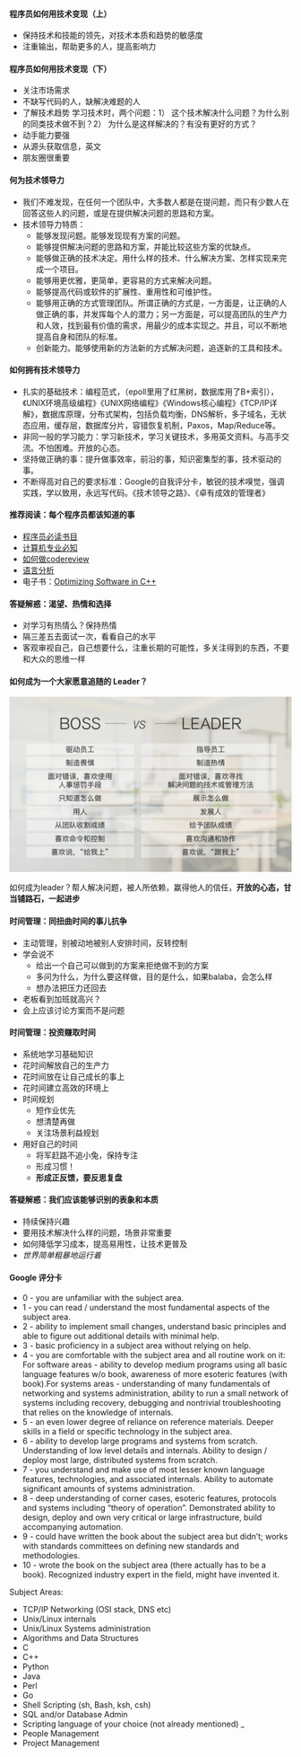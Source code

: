 #### 程序员如何用技术变现（上）
- 保持技术和技能的领先，对技术本质和趋势的敏感度
- 注重输出，帮助更多的人，提高影响力

#### 程序员如何用技术变现（下）
- 关注市场需求
- 不缺写代码的人，缺解决难题的人
- 了解技术趋势
  学习技术时，两个问题：1） 这个技术解决什么问题？为什么别的同类技术做不到？2） 为什么是这样解决的？有没有更好的方式？
- 动手能力要强
- 从源头获取信息，英文
- 朋友圈很重要

#### 何为技术领导力
- 我们不难发现，在任何一个团队中，大多数人都是在提问题，而只有少数人在回答这些人的问题，或是在提供解决问题的思路和方案。
- 技术领导力特质：
  - 能够发现问题。能够发现现有方案的问题。
  - 能够提供解决问题的思路和方案，并能比较这些方案的优缺点。
  - 能够做正确的技术决定。用什么样的技术、什么解决方案、怎样实现来完成一个项目。
  - 能够用更优雅，更简单，更容易的方式来解决问题。
  - 能够提高代码或软件的扩展性、重用性和可维护性。
  - 能够用正确的方式管理团队。所谓正确的方式是，一方面是，让正确的人做正确的事，并发挥每个人的潜力；另一方面是，可以提高团队的生产力和人效，找到最有价值的需求，用最少的成本实现之。并且，可以不断地提高自身和团队的标准。
  - 创新能力。能够使用新的方法新的方式解决问题，追逐新的工具和技术。

#### 如何拥有技术领导力
- 扎实的基础技术：编程范式，（epoll里用了红黑树，数据库用了B+索引），《UNIX环境高级编程》《UNIX网络编程》《Windows核心编程》《TCP/IP详解》，数据库原理，分布式架构，包括负载均衡，DNS解析，多子域名，无状态应用，缓存层，数据库分片，容错恢复机制，Paxos，Map/Reduce等。
- 非同一般的学习能力：学习新技术，学习关键技术，多用英文资料。与高手交流。不怕困难。开放的心态。
- 坚持做正确的事：提升做事效率，前沿的事，知识密集型的事，技术驱动的事。
- 不断得高对自己的要求标准：Google的自我评分卡，敏锐的技术嗅觉，强调实践，学以致用，永远写代码。《技术领导之路》、《卓有成效的管理者》

#### 推荐阅读：每个程序员都该知道的事
- [程序员必读书目](https://stackoverflow.com/questions/1711/what-is-the-single-most-influential-book-every-programmer-should-read)
- [计算机专业必知](http://matt.might.net/articles/what-cs-majors-should-know/)
- [如何做codereview](https://thenewstack.io/linkedin-code-review/)
- [语言分析](https://cacm.acm.org/magazines/2017/10/221326-a-large-scale-study-of-programming-languages-and-code-quality-in-github/)
- 电子书：[Optimizing Software in C++](http://agner.org/optimize/optimizing_cpp.pdf)

#### 答疑解惑：渴望、热情和选择
- 对学习有热情么？保持热情
- 隔三差五去面试一次，看看自己的水平
- 客观审视自己，自己想要什么，注重长期的可能性，多关注得到的东西，不要和大众的思维一样

#### 如何成为一个大家愿意追随的 Leader？
![image](../../images/503d0453-6738-49c3-9bd2-08133f93beb5.jpg)

如何成为leader？帮人解决问题，被人所依赖，赢得他人的信任，**开放的心态，甘当铺路石，一起进步**

#### 时间管理：同扭曲时间的事儿抗争
- 主动管理，别被动地被别人安排时间，反转控制
- 学会说不
  - 给出一个自己可以做到的方案来拒绝做不到的方案
  - 多问为什么，为什么要这样做，目的是什么，如果balaba，会怎么样
  - 想办法把压力还回去
- 老板看到加班就高兴？
- 会上应该讨论方案而不是问题

#### 时间管理：投资赚取时间
- 系统地学习基础知识
- 花时间解放自己的生产力
- 花时间放在让自己成长的事上
- 花时间建立高效的环境上
- 时间规划
  - 短作业优先
  - 想清楚再做
  - 关注场景利益规划
- 用好自己的时间
  - 将军赶路不追小兔，保持专注
  - 形成习惯！
  - **形成正反馈，要反思复盘**

#### 答疑解惑：我们应该能够识别的表象和本质
- 持续保持兴趣
- 要用技术解决什么样的问题，场景非常重要
- 如何降低学习成本，提高易用性，让技术更普及
- *世界简单粗暴地运行着*

#### Google 评分卡
- 0 - you are unfamiliar with the subject area.
- 1 - you can read / understand the most fundamental aspects of the subject area.
- 2 - ability to implement small changes, understand basic principles and able to figure out additional details with minimal help.
- 3 - basic proficiency in a subject area without relying on help.
- 4 - you are comfortable with the subject area and all routine work on it: For software areas - ability to develop medium programs using all basic language features w/o book, awareness of more esoteric features (with book).For systems areas - understanding of many fundamentals of networking and systems administration, ability to run a small network of systems including recovery, debugging and nontrivial troubleshooting that relies on the knowledge of internals.
- 5 - an even lower degree of reliance on reference materials. Deeper skills in a field or specific technology in the subject area.
- 6 - ability to develop large programs and systems from scratch. Understanding of low level details and internals. Ability to design / deploy most large, distributed systems from scratch.
- 7 - you understand and make use of most lesser known language features, technologies, and associated internals. Ability to automate significant amounts of systems administration.
- 8 - deep understanding of corner cases, esoteric features, protocols and systems including “theory of operation”. Demonstrated ability to design, deploy and own very critical or large infrastructure, build accompanying automation.
- 9 - could have written the book about the subject area but didn’t; works with standards committees on defining new standards and methodologies.
- 10 - wrote the book on the subject area (there actually has to be a book). Recognized industry expert in the field, might have invented it.

Subject Areas:
- TCP/IP Networking (OSI stack, DNS etc)
- Unix/Linux internals
- Unix/Linux Systems administration
- Algorithms and Data Structures
- C
- C++
- Python
- Java
- Perl
- Go
- Shell Scripting (sh, Bash, ksh, csh)
- SQL and/or Database Admin
- Scripting language of your choice (not already mentioned) _
- People Management
- Project Management
